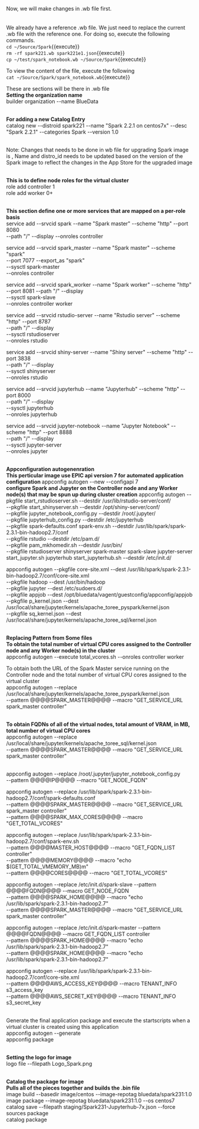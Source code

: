 Now, we will make changes in .wb file first.<br>
<br><br>
We already have a reference .wb file. We just need to replace the current .wb file with the reference one. For doing so, execute the following commands.<br>
`cd ~/Source/Spark`{{execute}}
<br>`rm -rf spark221.wb spark221e1.json`{{execute}}
<br>`cp ~/test/spark_notebook.wb ~/Source/Spark`{{execute}}

To view the content of the file, execute the following<br>
`cat ~/Source/Spark/spark_notebook.wb`{{execute}}
<br>

These are sections will be there in .wb file
<br><b>Setting the organization name</b>
<br>builder organization --name BlueData

<br><b>For adding a new Catalog Entry</b>
<br>catalog new --distroid spark221 --name "Spark 2.2.1 on centos7x" --desc "Spark 2.2.1" --categories Spark --version 1.0

<br>Note: Changes that needs to be done in wb file for upgrading Spark image is ,
Name and distro_id needs to be updated  based on the version of the Spark image to reflect the changes in the App Store for the upgraded image

<br><b>This is to define node roles for the virtual cluster</b>
<br>role add controller 1
<br>role add worker 0+

<br><b>This section define one or more services that are mapped on a per-role basis</b>
<br>
service add --srvcid spark --name "Spark master" --scheme "http" --port 8080   \
            --path "/" --display --onroles controller

service add --srvcid spark_master --name "Spark master" --scheme "spark"       \
        --port 7077 --export_as "spark"    \
            --sysctl spark-master \
            --onroles controller

service add --srvcid spark_worker --name "Spark worker" --scheme "http"        \
        --port 8081 --path "/" --display   \
            --sysctl spark-slave               \
            --onroles controller worker

service add --srvcid rstudio-server --name "Rstudio server" --scheme "http" --port 8787   \
        --path "/" --display  \
            --sysctl rstudioserver             \
            --onroles rstudio

service add --srvcid shiny-server --name "Shiny server" --scheme "http" --port 3838   \
        --path "/" --display   \
            --sysctl shinyserver   \
            --onroles rstudio

service add --srvcid jupyterhub --name "Jupyterhub" --scheme "http" --port 8000   \
        --path "/" --display    \
            --sysctl jupyterhub \
            --onroles jupyterhub

service add --srvcid jupyter-notebook --name "Jupyter Notebook" --scheme "http" --port 8888   \
            --path "/" --display  \
            --sysctl jupyter-server  \
            --onroles jupyter

<br><b>Appconfiguration autogenenration</b>
<br><b>This perticular image use EPIC api version 7 for automated application configuration </b>
appconfig autogen --new --configapi 7
<br><b>configure Spark and Jupyter on the Controller node and any Worker node(s) that may be spun up during cluster creation</b>
appconfig autogen --pkgfile start_rstudioserver.sh  --destdir /usr/lib/rstudio-server/conf/ \
                  --pkgfile start_shinyserver.sh   --destdir /opt/shiny-server/conf/ \
                  --pkgfile jupyter_notebook_config.py --destdir /root/.jupyter/ \
                  --pkgfile jupyterhub_config.py --destdir /etc/jupyterhub \
                  --pkgfile spark-defaults.conf spark-env.sh --destdir /usr/lib/spark/spark-2.3.1-bin-hadoop2.7/conf \
                  --pkgfile rstudio --destdir /etc/pam.d/  \
                  --pkgfile pam_mkhomedir.sh --destdir /usr/bin/ \
                  --pkgfile rstudioserver shinyserver spark-master spark-slave jupyter-server start_jupyter.sh jupyterhub start_jupyterhub.sh --destdir /etc/init.d/

appconfig autogen --pkgfile core-site.xml --dest /usr/lib/spark/spark-2.3.1-bin-hadoop2.7/conf/core-site.xml \
                  --pkgfile hadoop --dest /usr/bin/hadoop  \
                  --pkgfile jupyter --dest /etc/sudoers.d/  \
                  --pkgfile appjob --dest /opt/bluedata/vagent/guestconfig/appconfig/appjob  \
                  --pkgfile p_kernel.json --dest /usr/local/share/jupyter/kernels/apache_toree_pyspark/kernel.json  \
                  --pkgfile sq_kernel.json --dest /usr/local/share/jupyter/kernels/apache_toree_sql/kernel.json
<br>

<br><b>Replacing Pattern from Some files</b>
<br><b>To obtain the total number of virtual CPU cores assigned to the Controller node and any Worker node(s) in the cluster</b>
<br>appconfig autogen --execute total_vcores.sh --onroles controller worker

To obtain both the URL of the Spark Master service running on the Controller node and the total number of virtual CPU cores assigned to the virtual cluster</b>
<br>appconfig autogen --replace /usr/local/share/jupyter/kernels/apache_toree_pyspark/kernel.json  \
                  --pattern @@@@SPARK_MASTER@@@@ --macro "GET_SERVICE_URL spark_master controller"

<br><b>To obtain FQDNs of all of the virtual nodes, total amount of VRAM, in MB, total number of virtual CPU cores</b>
<br>appconfig autogen --replace /usr/local/share/jupyter/kernels/apache_toree_sql/kernel.json  \
                  --pattern @@@@SPARK_MASTER@@@@ --macro "GET_SERVICE_URL spark_master controller"

<br>appconfig autogen --replace /root/.jupyter/jupyter_notebook_config.py    \
                  --pattern @@@@IP@@@@ --macro "GET_NODE_FQDN"

appconfig autogen --replace /usr/lib/spark/spark-2.3.1-bin-hadoop2.7/conf/spark-defaults.conf \
                  --pattern @@@@SPARK_MASTER@@@@ --macro "GET_SERVICE_URL spark_master controller" \
                  --pattern @@@@SPARK_MAX_CORES@@@@ --macro "GET_TOTAL_VCORES"

appconfig autogen --replace /usr/lib/spark/spark-2.3.1-bin-hadoop2.7/conf/spark-env.sh        \
                  --pattern @@@@MASTER_HOST@@@@ --macro "GET_FQDN_LIST controller" \
                  --pattern @@@@MEMORY@@@@ --macro "echo $(GET_TOTAL_VMEMORY_MB)m" \
                  --pattern @@@@CORES@@@@ --macro "GET_TOTAL_VCORES"
                  
appconfig autogen --replace /etc/init.d/spark-slave --pattern @@@@FQDN@@@@ --macro GET_NODE_FQDN \
                  --pattern @@@@SPARK_HOME@@@@ --macro "echo /usr/lib/spark/spark-2.3.1-bin-hadoop2.7" \
                  --pattern @@@@SPARK_MASTER@@@@  --macro "GET_SERVICE_URL spark_master controller"

appconfig autogen --replace /etc/init.d/spark-master --pattern @@@@FQDN@@@@ --macro GET_FQDN_LIST controller \
                  --pattern @@@@SPARK_HOME@@@@ --macro "echo /usr/lib/spark/spark-2.3.1-bin-hadoop2.7" \
                  --pattern @@@@SPARK_HOME@@@@ --macro "echo /usr/lib/spark/spark-2.3.1-bin-hadoop2.7"

appconfig autogen --replace /usr/lib/spark/spark-2.3.1-bin-hadoop2.7/conf/core-site.xml \
                  --pattern @@@@AWS_ACCESS_KEY@@@@ --macro TENANT_INFO s3_access_key  \
                  --pattern @@@@AWS_SECRET_KEY@@@@ --macro TENANT_INFO s3_secret_key


<br>Generate the final application package and execute the startscripts when a virtual cluster is created using this application</b>
<br>appconfig autogen --generate
<br>appconfig package

<br><b>Setting the logo for image</b>
<br>logo file --filepath Logo_Spark.png

<br><b>Catalog the package for image</b>
<br><b>Pulls all of the pieces together and builds the .bin file</b>
<br>image build --basedir image/centos --image-repotag bluedata/spark231:1.0
<br>image package --image-repotag bluedata/spark231:1.0 --os centos7
<br>catalog save --filepath staging/Spark231-Jupyterhub-7x.json --force
<br>sources package
<br>catalog package
